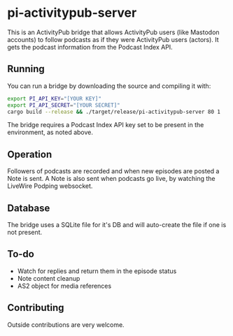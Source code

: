 # pi-activitypub-server
This is an ActivityPub bridge that allows ActivityPub users (like Mastodon accounts) to follow podcasts 
as if they were ActivityPub users (actors).  It gets the podcast information from the Podcast Index API.

## Running
You can run a bridge by downloading the source and compiling it with:

```bash
export PI_API_KEY="[YOUR KEY]"
export PI_API_SECRET="[YOUR SECRET]"
cargo build --release && ./target/release/pi-activitypub-server 80 1
```

The bridge requires a Podcast Index API key set to be present in the environment, as noted above.

## Operation

Followers of podcasts are recorded and when new episodes are posted a Note is sent.  A Note is also sent when 
podcasts go live, by watching the LiveWire Podping websocket.

## Database

The bridge uses a SQLite file for it's DB and will auto-create the file if one is not present.

## To-do

- Watch for replies and return them in the episode status
- Note content cleanup
- AS2 object for media references

## Contributing

Outside contributions are very welcome.